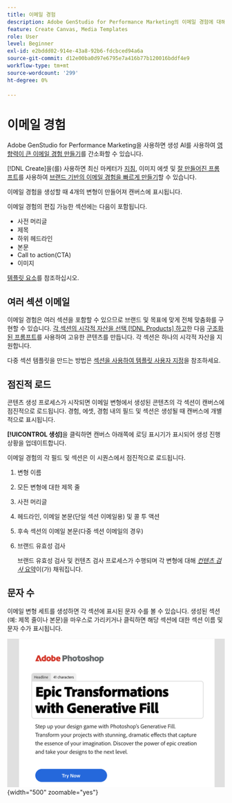 ```yaml
---
title: 이메일 경험
description: Adobe GenStudio for Performance Marketing의 이메일 경험에 대해 알아봅니다.
feature: Create Canvas, Media Templates
role: User
level: Beginner
exl-id: e2bddd02-914e-43a8-92b6-fdcbced94a6a
source-git-commit: d12e00ba0d97e6795e7a416b77b120016bddf4e9
workflow-type: tm+mt
source-wordcount: '299'
ht-degree: 0%

---
```


# 이메일 경험

Adobe GenStudio for Performance Marketing을 사용하면 생성 AI를 사용하여 [영향력이 큰 이메일 경험 만들기](/help/user-guide/create/create-email-experience.md)를 간소화할 수 있습니다.

[!DNL Create]을(를) 사용하면 최신 마케터가 [지침](/help/user-guide/guidelines/overview.md), 이미지 에셋 및 [잘 만들어진 프롬프트](/help/user-guide/effective-prompts.md)를 사용하여 [브랜드 기반의 이메일 경험을 빠르게 만들기](/help/user-guide/create/create-email-experience.md)할 수 있습니다.

이메일 경험을 생성할 때 4개의 변형이 만들어져 캔버스에 표시됩니다.

이메일 경험의 편집 가능한 섹션에는 다음이 포함됩니다.

* 사전 머리글
* 제목
* 하위 헤드라인
* 본문
* Call to action(CTA)
* 이미지

[템플릿 요소](/help/user-guide/content/use-templates.md#template-elements)를 참조하십시오.

<!-- ## Email capabilities

Content creators and marketers can produce brand-consistent email experiences in GenStudio for Performance Marketing. -->

## 여러 섹션 이메일

이메일 경험은 여러 섹션을 포함할 수 있으므로 브랜드 및 목표에 맞게 전체 맞춤화를 구현할 수 있습니다. [각 섹션의 시각적 자산을 선택 [!DNL Products] 하고](/help/user-guide/create/create-email-experience.md#add-parameters)한 다음 [구조화된 프롬프트](/help/user-guide/effective-prompts.md#structured-prompts)를 사용하여 고유한 콘텐츠를 만듭니다. 각 섹션은 하나의 시각적 자산을 지원합니다.

다중 섹션 템플릿을 만드는 방법은 [섹션을 사용하여 템플릿 사용자 지정](/help/user-guide/content/customize-template.md#sections-or-groups)을 참조하세요.

## 점진적 로드

콘텐츠 생성 프로세스가 시작되면 이메일 변형에서 생성된 콘텐츠의 각 섹션이 캔버스에 점진적으로 로드됩니다. 경험, 에셋, 경험 내의 필드 및 섹션은 생성될 때 캔버스에 개별적으로 표시됩니다.

**[!UICONTROL 생성]**&#x200B;을 클릭하면 캔버스 아래쪽에 로딩 표시기가 표시되어 생성 진행 상황을 업데이트합니다.

이메일 경험의 각 필드 및 섹션은 이 시퀀스에서 점진적으로 로드됩니다.

1. 변형 이름
1. 모든 변형에 대한 제목 줄
1. 사전 머리글
1. 헤드라인, 이메일 본문(단일 섹션 이메일용) 및 콜 투 액션
1. 후속 섹션의 이메일 본문(다중 섹션 이메일의 경우)
1. 브랜드 유효성 검사

   브랜드 유효성 검사 및 컨텐츠 검사 프로세스가 수행되며 각 변형에 대해 [_컨텐츠 검사_ 요약](/help/user-guide/guidelines/brand-validation.md#content-check-summary)이(가) 채워집니다.

## 문자 수

이메일 변형 세트를 생성하면 각 섹션에 표시된 문자 수를 볼 수 있습니다. 생성된 섹션(예: 제목 줄이나 본문)을 마우스로 가리키거나 클릭하면 해당 섹션에 대한 섹션 이름 및 문자 수가 표시됩니다.

![문자 수](/help/assets/character-count.png){width="500" zoomable="yes"}
